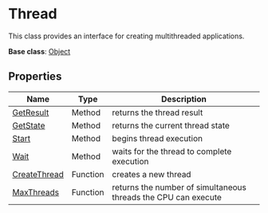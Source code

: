 # Thread
This class provides an interface for creating multithreaded applications.

**Base class**: [Object](Object.md)

## Properties

| Name | Type | Description |
|---|---|---|
| [GetResult](Thread_GetResult.md) | Method | returns the thread result |
| [GetState](Thread_GetState.md) | Method | returns the current thread state |
| [Start](Thread_Start.md) | Method | begins thread execution |
| [Wait](Thread_Wait.md) | Method | waits for the thread to complete execution |
| [CreateThread](CreateThread.md) | Function | creates a new thread |
| [MaxThreads](MaxThreads.md) | Function | returns the number of simultaneous threads the CPU can execute |
